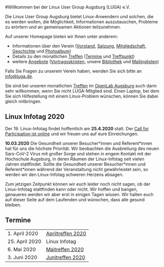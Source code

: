 #Willkommen bei der Linux User Group Augsburg (LUGA) e.V.

Die Linux User Group Augsburg bietet Linux-Anwendern und solchen, die es werden wollen, die Möglichkeit, Informationen auszutauschen, Probleme zu erörtern und an gemeinsamen Aktionen teilzunehmen.

Auf unserer Homepage bieten wir Ihnen unter anderem:

* Informationen über den Verein ([Vorstand](/Wir_ueber_uns/Kontakte/), 
[Satzung](/Wir_ueber_uns/Satzung/), [Mitgliedschaft](/Wir_ueber_uns/Mitgliedschaft/), 
[Geschichte](/Wir_ueber_uns/Geschichte/) und [Photoalbum](/Wir_ueber_uns/Album/))
* Details zu den monatlichen [Treffen](/Treffen/) ([Termine](/Treffen/Termine/) und 
[Treffpunkt](/Treffen/Treffpunkt/))
* weitere [Angebote](/Angebote/) ([Vortragsskripten](/Angebote/Vortraege/),
unsere [Bibliothek](/Angebote/Bibliothek/) und [Mailinglisten](/Angebote/Mailinglisten/))

Falls Sie Fragen zu unserem Verein haben, wenden Sie sich bitte an info@luga.de.

Sie sind bei unseren monatlichen [Treffen](/Treffen/) im [OpenLab Augsburg](https://openlab-augsburg.de) auch dann sehr willkommen, wenn Sie nicht LUGA-Mitglied sind.
Einen Laptop, bei dem Sie sich Hilfestellung mit einem Linux-Problem wünschen, können Sie dabei gleich mitbringen.

## Linux Infotag 2020
Der 19. Linux-Infotag findet hoffentlich am **25.4.2020** statt. Der [Call for Participation ist online](https://pretalx.luga.de/lit-2020/)
und wir freuen uns auf eure Einreichungen.

**10.03.2020** Die Gesundheit unserer Besucher\*innen und Referent\*innen hat
für uns die höchste Priorität. Wir beobachten die Ausbreitung des neuen
Sars-CoV-2 Virus mit großer Sorge und stehen in engem Kontakt mit der
Hochschule Augsburg, in deren Räumen der Linux-Infotag seit vielen
Jahren stattfindet. Sollte die Gesundheit unserer Besucher\*innen und
Referent\*innen während der Veranstaltung nicht gewährleistet sein, so
werden wir den Linux-Infotag schweren Herzens absagen.

Zum jetzigen Zeitpunkt können wir euch leider noch nicht sagen, ob der
Linux-Infotag stattfinden kann oder nicht. Wir hoffen und bangen,
genaueres werden wir aber erst in einigen Tagen wissen. Wir halten euch
auf dieser Seite auf dem Laufenden und wünschen, dass alle gesund bleiben.


## Termine

|||
|-|-|
|1. April 2020|[Apriltreffen 2020](/Treffen/Termine/04_2020/)|
|25. April 2020|Linux Infotag|
|6. Mai 2020|[Maitreffen 2020](/Treffen/Termine/05_2020/)|
|3. Juni 2020|[Junitreffen 2020](/Treffen/Termine/06_2020/)|
